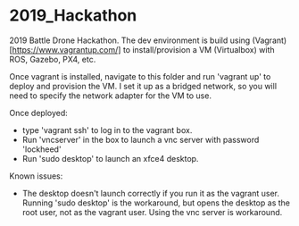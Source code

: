 # 2019_Hackathon
2019 Battle Drone Hackathon.  The dev environment is build using (Vagrant)[https://www.vagrantup.com/] to install/provision a VM (Virtualbox) with ROS, Gazebo, PX4, etc.

Once vagrant is installed, navigate to this folder and run 'vagrant up' to deploy and provision the VM.  I set it up as a bridged network, so you will need to specify the network adapter for the VM to use.

Once deployed:
* type 'vagrant ssh' to log in to the vagrant box.
* Run 'vncserver' in the box to launch a vnc server with password 'lockheed'
* Run 'sudo desktop' to launch an xfce4 desktop.

Known issues:
* The desktop doesn't launch correctly if you run it as the vagrant user.  Running 'sudo desktop' is the workaround, but opens the desktop as the root user, not as the vagrant user.  Using the vnc server is workaround.
